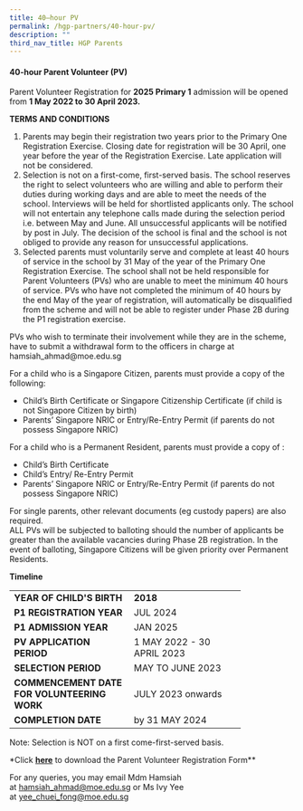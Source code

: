 ```yaml
---
title: 40–hour PV
permalink: /hgp-partners/40-hour-pv/
description: ""
third_nav_title: HGP Parents
---
```

<h4><strong>40-hour Parent Volunteer (PV)</strong></h4>
<p>Parent Volunteer Registration for&nbsp;<strong>2025 Primary 1</strong>&nbsp;admission will be opened from&nbsp;<strong>1 May 2022 to 30 April 2023.</strong></p>
<p><strong>TERMS AND CONDITIONS</strong></p>
<ol>

<li>Parents may begin their registration two years prior to the Primary One Registration Exercise. Closing date for registration will be 30 April, one year before the year of the Registration Exercise. Late application will not be considered.</li>
<li>Selection is not on a first-come, first-served basis. The school reserves the right to select volunteers who are willing and able to perform their duties during working days and are able to meet the needs of the school. Interviews will be held for shortlisted applicants only. The school will not entertain any telephone calls made during the selection period i.e. between May and June. All unsuccessful applicants will be notified by post in July. The decision of the school is final and the school is not obliged to provide any reason for unsuccessful applications.&nbsp;</li>
<li>Selected parents must voluntarily serve and complete at least 40 hours of service in the school by 31 May of the year of the Primary One Registration Exercise. The school shall not be held responsible for Parent Volunteers (PVs) who are unable to meet the minimum 40 hours of service. PVs who have not completed the minimum of 40 hours by the end May of the year of registration, will automatically be disqualified from the scheme and will not be able to register under Phase 2B during the P1 registration exercise.</li>
</ol>
<p>PVs who wish to terminate their involvement while they are in the scheme, have to submit a withdrawal form to the officers in charge at hamsiah_ahmad@moe.edu.sg</p>
<p>For a child who is a Singapore Citizen, parents must provide a copy of the following:</p>
<ul>
<li>Child’s Birth Certificate or Singapore Citizenship Certificate (if child is not Singapore Citizen by birth)</li>
<li>Parents’ Singapore NRIC or Entry/Re-Entry Permit (if parents do not possess Singapore NRIC)</li>
</ul>
<p>For a child who is a Permanent Resident, parents must provide a copy of :</p>
<ul>
<li>Child’s Birth Certificate</li>
<li>Child’s Entry/ Re-Entry Permit</li>
<li>Parents’ Singapore NRIC or Entry/Re-Entry Permit (if parents do not possess Singapore NRIC)</li>
</ul>
<p>For single parents, other relevant documents (eg custody papers) are also required.<br>ALL PVs will be subjected to balloting should the number of applicants be greater than the available vacancies during Phase 2B registration. In the event of balloting, Singapore Citizens will be given priority over Permanent Residents.</p>
<p><strong>Timeline</strong></p>
<table width="377">
<tbody>
<tr>
<td width="196" style="text-align: left;"><strong>YEAR OF CHILD'S BIRTH</strong></td>
<td width="181" style="text-align: left;"><strong>2018</strong></td>
</tr>
<tr>
<td width="196" style="text-align: left;"><strong>P1 REGISTRATION YEAR</strong></td>
<td width="181" style="text-align: left;">JUL 2024</td>
</tr>
<tr>
<td width="196" style="text-align: left;"><strong>P1 ADMISSION YEAR</strong></td>
<td width="181" style="text-align: left;">JAN 2025</td>
</tr>
<tr>
<td width="196" style="text-align: left;"><strong>PV APPLICATION PERIOD</strong></td>
<td width="181" style="text-align: left;">1 MAY 2022 - 30 APRIL 2023</td>
</tr>
<tr>
<td width="196" style="text-align: left;"><strong>SELECTION PERIOD</strong></td>
<td width="181" style="text-align: left;">MAY TO JUNE 2023</td>
</tr>
<tr>
<td width="196" style="text-align: left;"><strong>COMMENCEMENT DATE FOR VOLUNTEERING WORK</strong></td>
<td width="181" style="text-align: left;">JULY 2023 onwards</td>
</tr>
<tr>
<td width="196" style="text-align: left;"><strong>COMPLETION DATE</strong></td>
<td width="181" style="text-align: left;">by 31 MAY 2024</td>
</tr>
</tbody>
</table>
<p>Note: Selection is NOT on a first come-first-served basis.</p>
<p>*Click <strong><a href="https://form.gov.sg/5d5b7b8b1d6c350019ea6eb2">here</a></strong>&nbsp;to download the Parent Volunteer Registration Form**</p>
<p>For any queries, you may email Mdm Hamsiah at&nbsp;<a href="mailto:hamsiah_ahmad@moe.edu.sg">hamsiah_ahmad@moe.edu.sg</a>&nbsp;or Ms Ivy Yee at&nbsp;<a href="mailto:yee_chuei_fong@moe.edu.sg">yee_chuei_fong@moe.edu.sg</a></p>